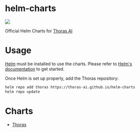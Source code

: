 # helm-charts

[![](https://github.com/thoras-ai/helm-charts/actions/workflows/release.yml/badge.svg)](https://github.com/thoras-ai/helm-charts/actions/workflows/release.yml)

Official Helm Charts for [Thoras AI](https://www.thoras.ai/)

# Usage
[Helm](https://helm.sh) must be installed to use the charts. Please refer to [Helm's documentation](https://helm.sh/docs/) to get started.

Once Helm is set up properly, add the Thoras repository:
```bash
helm repo add thoras https://thoras-ai.github.io/helm-charts
helm repo update
```

# Charts

 - [Thoras](https://github.com/thoras-ai/helm-charts/tree/main/charts/thoras)
